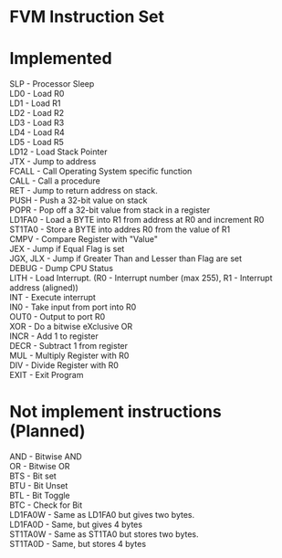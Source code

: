 FVM Instruction Set
===
<h1>Implemented</h1>
SLP - Processor Sleep<br>
LD0 - Load R0<br>
LD1 - Load R1<br>
LD2 - Load R2 <br>
LD3 - Load R3 <br>
LD4 - Load R4 <br>
LD5 - Load R5 <br>
LD12 - Load Stack Pointer <br>
JTX - Jump to address <br>
FCALL - Call Operating System specific function<br>
CALL - Call a procedure<br>
RET - Jump to return address on stack.<br>
PUSH - Push a 32-bit value on stack <br>
POPR - Pop off a 32-bit value from stack in a register<br>
LD1FA0 - Load a BYTE into R1 from address at R0 and increment R0<br>
ST1TA0 - Store a BYTE into addres R0 from the value of R1<br>
CMPV - Compare Register with "Value"<br>
JEX - Jump if Equal Flag is set<br>
JGX, JLX - Jump if Greater Than and Lesser than Flag are set<br>
DEBUG - Dump CPU Status <br>
LITH - Load Interrupt. (R0 - Interrupt number (max 255), R1 - Interrupt address (aligned))<br>
INT - Execute interrupt <br>
IN0 - Take input from port into R0<br>
OUT0 - Output to port R0<br>
XOR - Do a bitwise eXclusive OR <br>
INCR - Add 1 to register <br>
DECR - Subtract 1 from register <br>
MUL - Multiply Register with R0<br>
DIV - Divide Register with R0<br>
EXIT - Exit Program <br>
<h1>Not implement instructions (Planned)</h1>
AND - Bitwise AND <br>
OR - Bitwise OR <br>
BTS - Bit set <br>
BTU - Bit Unset <br>
BTL - Bit Toggle <br>
BTC - Check for Bit <br>
LD1FA0W - Same as LD1FA0 but gives two bytes. <br>
LD1FA0D - Same, but gives 4 bytes <br>
ST1TA0W - Same as ST1TA0 but stores two bytes. <br>
ST1TA0D - Same, but stores 4 bytes <br>
